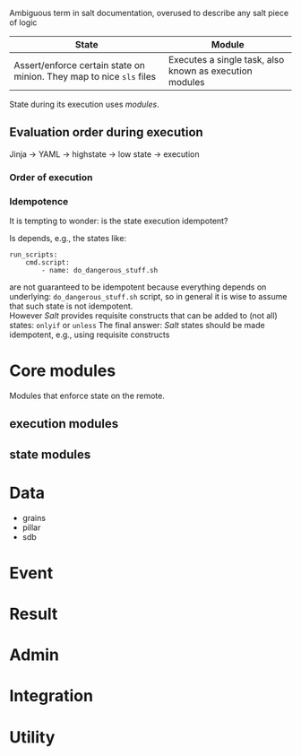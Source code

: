 Ambiguous term in salt documentation, overused to describe any salt piece of logic

| State | Module |
|-|-|
| Assert/enforce certain state on minion. They map to nice `sls` files | Executes a single task, also known as execution modules |

State during its execution uses _modules_.

## Evaluation order during execution
Jinja -> YAML -> highstate -> low state -> execution

### Order of execution

### Idempotence
It is tempting to wonder: is the state execution idempotent?

Is depends, e.g., the states like:
```
run_scripts:
    cmd.script:
        - name: do_dangerous_stuff.sh
```
are not guaranteed to be idempotent because everything depends on underlying: `do_dangerous_stuff.sh` script, so in general it is wise
to assume that such state is not idempotent.  
However _Salt_ provides requisite constructs that can be added to (not all) states: `onlyif` or `unless`
The final answer: _Salt_ states should be made idempotent, e.g., using requisite constructs 

# Core modules
Modules that enforce state on the remote.
## execution modules

## state modules

# Data
 - grains
 - pillar
 - sdb
# Event
 
# Result
# Admin
# Integration
# Utility

